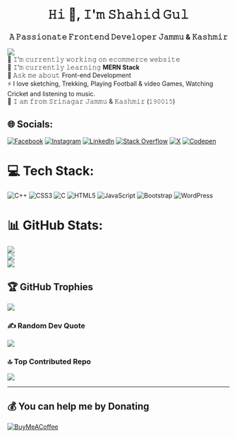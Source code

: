 <h1 align="center">𝙷𝚒 👋, 𝙸'𝚖 𝚂𝚑𝚊𝚑𝚒𝚍 𝙶𝚞𝚕</h1>
<h3 align="center">𝙰 𝙿𝚊𝚜𝚜𝚒𝚘𝚗𝚊𝚝𝚎 𝙵𝚛𝚘𝚗𝚝𝚎𝚗𝚍 𝙳𝚎𝚟𝚎𝚕𝚘𝚙𝚎𝚛 𝙹𝚊𝚖𝚖𝚞 & 𝙺𝚊𝚜𝚑𝚖𝚒𝚛</h3>

[![](https://visitcount.itsvg.in/api?id=shahidsid&label=Profile%20Views&color=8&icon=5&pretty=true)](https://visitcount.itsvg.in) </br>
🔭 𝙸’𝚖 𝚌𝚞𝚛𝚛𝚎𝚗𝚝𝚕𝚢 𝚠𝚘𝚛𝚔𝚒𝚗𝚐 𝚘𝚗 𝚎𝚌𝚘𝚖𝚖𝚎𝚛𝚌𝚎 𝚠𝚎𝚋𝚜𝚒𝚝𝚎<br>🌱 𝙸’𝚖 𝚌𝚞𝚛𝚛𝚎𝚗𝚝𝚕𝚢 𝚕𝚎𝚊𝚛𝚗𝚒𝚗𝚐 <b>MERN Stack</b><br>💬 𝙰𝚜𝚔 𝚖𝚎 𝚊𝚋𝚘𝚞𝚝 Front-end Development <br> ⚡ I love sketching,  Trekking, Playing Football & video Games, Watching Cricket and listening to music.<br> 🏡 𝙸 𝚊𝚖 𝚏𝚛𝚘𝚖 𝚂𝚛𝚒𝚗𝚊𝚐𝚊𝚛 𝙹𝚊𝚖𝚖𝚞 & 𝙺𝚊𝚜𝚑𝚖𝚒𝚛 (𝟷𝟿𝟶𝟶𝟷𝟻)



## 🌐 Socials:
[![Facebook](https://img.shields.io/badge/Facebook-%231877F2.svg?logo=Facebook&logoColor=white)](https://facebook.com/ishahid.1998) [![Instagram](https://img.shields.io/badge/Instagram-%23E4405F.svg?logo=Instagram&logoColor=white)](https://instagram.com/i.mshahid___sid) [![LinkedIn](https://img.shields.io/badge/LinkedIn-%230077B5.svg?logo=linkedin&logoColor=white)](https://linkedin.com/in/shahid-gul-42a1691aa) [![Stack Overflow](https://img.shields.io/badge/-Stackoverflow-FE7A16?logo=stack-overflow&logoColor=white)](https://stackoverflow.com/users/14758146) [![X](https://img.shields.io/badge/X-black.svg?logo=X&logoColor=white)](https://x.com/Imshahidsid) [![Codepen](https://img.shields.io/badge/Codepen-000000?style=for-the-badge&logo=codepen&logoColor=white)](https://codepen.io/code-sid) 

# 💻 Tech Stack:
![C++](https://img.shields.io/badge/c++-%2300599C.svg?style=for-the-badge&logo=c%2B%2B&logoColor=white) ![CSS3](https://img.shields.io/badge/css3-%231572B6.svg?style=for-the-badge&logo=css3&logoColor=white) ![C](https://img.shields.io/badge/c-%2300599C.svg?style=for-the-badge&logo=c&logoColor=white) ![HTML5](https://img.shields.io/badge/html5-%23E34F26.svg?style=for-the-badge&logo=html5&logoColor=white) ![JavaScript](https://img.shields.io/badge/javascript-%23323330.svg?style=for-the-badge&logo=javascript&logoColor=%23F7DF1E) ![Bootstrap](https://img.shields.io/badge/bootstrap-%238511FA.svg?style=for-the-badge&logo=bootstrap&logoColor=white) ![WordPress](https://img.shields.io/badge/WordPress-%23117AC9.svg?style=for-the-badge&logo=WordPress&logoColor=white)
# 📊 GitHub Stats:
![](https://github-readme-stats.vercel.app/api?username=shahidsid007&theme=radical&hide_border=false&include_all_commits=false&count_private=false)<br/>
![](https://github-readme-streak-stats.herokuapp.com/?user=shahidsid007&theme=radical&hide_border=false)<br/>
![](https://github-readme-stats.vercel.app/api/top-langs/?username=shahidsid007&theme=radical&hide_border=false&include_all_commits=false&count_private=false&layout=compact)

## 🏆 GitHub Trophies
![](https://github-profile-trophy.vercel.app/?username=shahidsid007&theme=gruvbox&no-frame=false&no-bg=false&margin-w=4)

### ✍️ Random Dev Quote
![](https://quotes-github-readme.vercel.app/api?type=horizontal&theme=gruvbox)

### 🔝 Top Contributed Repo
![](https://github-contributor-stats.vercel.app/api?username=shahidsid007&limit=5&theme=onedark&combine_all_yearly_contributions=true)

---


  ## 💰 You can help me by Donating
  [![BuyMeACoffee](https://img.shields.io/badge/Buy%20Me%20a%20Coffee-ffdd00?style=for-the-badge&logo=buy-me-a-coffee&logoColor=black)](https://buymeacoffee.com/shahidsid) 

  
<!-- Proudly created with GPRM ( https://gprm.itsvg.in ) -->
